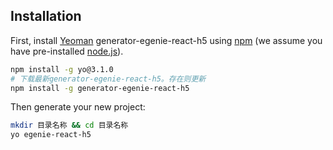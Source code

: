 ## Installation

First, install [Yeoman](http://yeoman.io) generator-egenie-react-h5 using [npm](https://www.npmjs.com/) (we assume you have pre-installed [node.js](https://nodejs.org/)).

```bash
npm install -g yo@3.1.0
# 下载最新generator-egenie-react-h5。存在则更新
npm install -g generator-egenie-react-h5
```

Then generate your new project:

```bash
mkdir 目录名称 && cd 目录名称
yo egenie-react-h5
```
